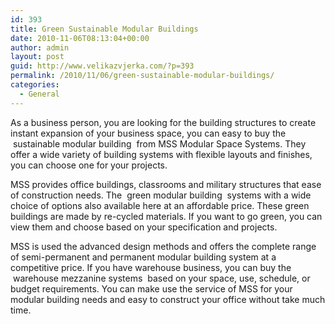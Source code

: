 ```yaml
---
id: 393
title: Green Sustainable Modular Buildings
date: 2010-11-06T08:13:04+00:00
author: admin
layout: post
guid: http://www.velikazvjerka.com/?p=393
permalink: /2010/11/06/green-sustainable-modular-buildings/
categories:
  - General
---
```

As a business person, you are looking for the building structures to create instant expansion of your business space, you can easy to buy the &nbsp;sustainable modular building&nbsp; from MSS Modular Space Systems. They offer a wide variety of building systems with flexible layouts and finishes, you can choose one for your projects.

MSS provides office buildings, classrooms and military structures that ease of construction needs. The &nbsp;green modular building&nbsp; systems with a wide choice of options also available here at an affordable price. These green buildings are made by re-cycled materials. If you want to go green, you can view them and choose based on your specification and projects.

MSS is used the advanced design methods and offers the complete range of semi-permanent and permanent modular building system at a competitive price. If you have warehouse business, you can buy the &nbsp;warehouse mezzanine systems&nbsp; based on your space, use, schedule, or budget requirements. You can make use the service of MSS for your modular building needs and easy to construct your office without take much time.